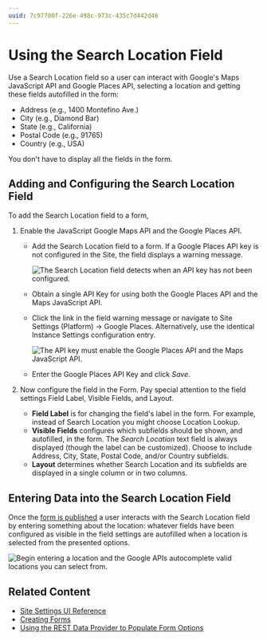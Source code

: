 ```yaml
---
uuid: 7c97700f-226e-498c-973c-435c7d442d46
---
```

# Using the Search Location Field

Use a Search Location field so a user can interact with Google's Maps JavaScript API and Google Places API, selecting a location and getting these fields autofilled in the form:

- Address (e.g., 1400 Montefino Ave.)
- City (e.g., Diamond Bar)
- State (e.g., California)
- Postal Code (e.g., 91765)
- Country (e.g., USA)

You don't have to display all the fields in the form.

## Adding and Configuring the Search Location Field

To add the Search Location field to a form,

1. Enable the JavaScript Google Maps API and the Google Places API.

   - Add the Search Location field to a form. If a Google Places API key is not configured in the Site, the field displays a warning message.

       ![The Search Location field detects when an API key has not been configured.](./using-the-search-location-field/images/01.png)

   - Obtain a single API Key for using both the Google Places API and the Maps JavaScript API.
   - Click the link in the field warning message or navigate to Site Settings (Platform) &rarr; Google Places. Alternatively, use the identical Instance Settings configuration entry.

       ![The API key must enable the Google Places API and the Maps JavaScript API.](./using-the-search-location-field/images/02.png)

   - Enter the Google Places API Key and click _Save_.

1. Now configure the field in the Form. Pay special attention to the field settings Field Label, Visible Fields, and Layout.

    - **Field Label** is for changing the field's label in the form. For example, instead of Search Location you might choose Location Lookup.
    - **Visible Fields** configures which subfields should be shown, and autofilled, in the form. The _Search Location_ text field is always displayed (though the label can be customized). Choose to include Address, City, State, Postal Code, and/or Country subfields.
    - **Layout** determines whether Search Location and its subfields are displayed in a single column or in two columns.

## Entering Data into the Search Location Field

Once the [form is published](./creating-forms.md#publishing-a-form) a user interacts with the Search Location field by entering something about the location: whatever fields have been configured as visible in the field settings are autofilled when a location is selected from the presented options.

![Begin entering a location and the Google APIs autocomplete valid locations you can select from.](./using-the-search-location-field/images/03.png)

## Related Content

- [Site Settings UI Reference](../../../site-building/site-settings/site-settings-ui-reference.md)
- [Creating Forms](creating-forms.md)
- [Using the REST Data Provider to Populate Form Options](../data-providers/using-the-rest-data-provider-to-populate-form-options.md)
